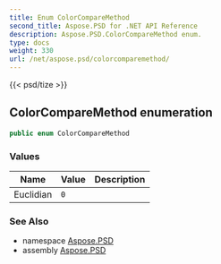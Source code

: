 ```yaml
---
title: Enum ColorCompareMethod
second_title: Aspose.PSD for .NET API Reference
description: Aspose.PSD.ColorCompareMethod enum. 
type: docs
weight: 330
url: /net/aspose.psd/colorcomparemethod/
---
```

{{< psd/tize >}}
## ColorCompareMethod enumeration

```csharp
public enum ColorCompareMethod
```

### Values

| Name | Value | Description |
| --- | --- | --- |
| Euclidian | `0` |  |

### See Also

* namespace [Aspose.PSD](../../aspose.psd/)
* assembly [Aspose.PSD](../../)


